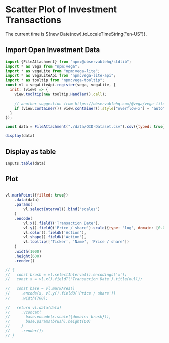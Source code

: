 # Scatter Plot of Investment Transactions

The current time is ${new Date(now).toLocaleTimeString("en-US")}.

## Import Open Investment Data

```js
import {FileAttachment} from "npm:@observablehq/stdlib";
import * as vega from "npm:vega";
import * as vegaLite from "npm:vega-lite";
import * as vegaLiteApi from "npm:vega-lite-api";
import * as tooltip from "npm:vega-tooltip";
const vl = vegaLiteApi.register(vega, vegaLite, {
  init: (view) => {
    view.tooltip(new tooltip.Handler().call);

    // another suggestion from https://observablehq.com/@vega/vega-lite-api-v5#vl
    if (view.container()) view.container().style["overflow-x"] = "auto";
  }
});

const data = FileAttachment("./data/OID-Dataset.csv").csv({typed: true});
```

```js
display(data)
```

## Display as table
```js
Inputs.table(data)
```

## Plot
```js

vl.markPoint({filled: true})
    .data(data)
    .params(
        vl.selectInterval().bind('scales')
    )
    .encode(
        vl.x().fieldT('Transaction Date'),
        vl.y().fieldQ('Price / share').scale({type: 'log', domain: [0.001, 100]}),
        vl.color().fieldN('Action'),
        vl.shape().fieldN('Action'),
        vl.tooltip(['Ticker', 'Name', 'Price / share'])
    )
    .width(1000)
    .height(600)
    .render()

// {
//   const brush = vl.selectInterval().encodings('x');
//   const x = vl.x().fieldT('Transaction Date').title(null);
  
//   const base = vl.markArea()
//     .encode(x, vl.y().fieldQ('Price / share'))
//     .width(700);
  
//   return vl.data(data)
//     .vconcat(
//       base.encode(x.scale({domain: brush})),
//       base.params(brush).height(60)
//     )
//     .render();
// }


```

<!-- 
<div class="grid grid-cols-1">
  <div class="card">${resize((width) => scatterPlot(data, {width}))}</div>
</div> -->